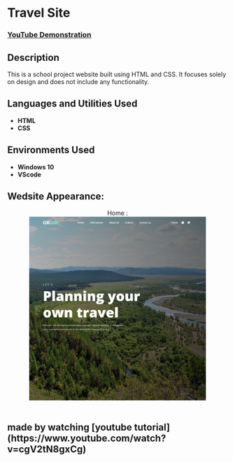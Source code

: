 <h1>Travel Site</h1>

 ### [YouTube Demonstration](https://youtu.be/7eJexJVCqJo)

<h2>Description</h2>
This is a school project website built using HTML and CSS. It focuses solely on design and does not include any functionality.
<br />


<h2>Languages and Utilities Used</h2>

- <b>HTML</b>
- <b>CSS</b>

<h2>Environments Used </h2>

- <b>Windows 10</b>
- <b>VScode</b>

<h2>Wedsite Appearance:</h2>

<p align="center">
Home : <br/>
<img src="/home.png" height="80%" width="80%" alt="Disk Sanitization Steps"/>
<br />
<br />


<h2> made by watching [youtube tutorial](https://www.youtube.com/watch?v=cgV2tN8gxCg)
<!--
 ```diff
- text in red
+ text in green
! text in orange
# text in gray
@@ text in purple (and bold)@@
```
--!>
